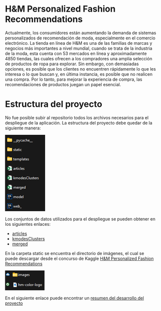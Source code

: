 # H&M Personalized Fashion Recommendations 

Actualmente, los consumidores están aumentando la demanda de sistemas personalizados de recomendación de moda, especialmente en el comercio electrónico. La tienda en línea de H&M es una de las familias de marcas y negocios más importantes a nivel mundial, cuando se trata de la industria de la moda, esta cuenta con 53 mercados en línea y aproximadamente 4850 tiendas, las cuales ofrecen a los compradores una amplia selección de productos de ropa para explorar. Sin embargo, con demasiadas opciones, es posible que los clientes no encuentren rápidamente lo que les interesa o lo que buscan y, en última instancia, es posible que no realicen una compra. Por lo tanto, para mejorar la experiencia de compra, las recomendaciones de productos juegan un papel esencial. 

# Estructura del proyecto
No fue posible subir al repositorio todos los archivos necesarios para el despliegue de la aplicación. La estructura del proyecto debe quedar de la siguiente manera: 

![flaskapp](readme/flaskapp.png)

Los conjuntos de datos utilizados para el despliegue se pueden obtener en los siguientes enlaces:
* [articles](https://icesiedu-my.sharepoint.com/:x:/g/personal/1111538056_u_icesi_edu_co/EVYuqX1EaEpBqOCswr6BgN8B6LmIBNSt55BZoYy_UnKbVg?e=pzdSwF)
* [kmodesClusters](https://icesiedu-my.sharepoint.com/:x:/g/personal/1111538056_u_icesi_edu_co/EVGrkQzd6w5LjVK0KMGGoUwBC36-4PHlUF76NpNYLiSHTQ?e=irYYHC)
* [merged](https://icesiedu-my.sharepoint.com/:x:/g/personal/1111538056_u_icesi_edu_co/EZcv4CvSovhEnP8F09C0ElEBp1uw8c1nT3GHLu4bDLLSXA?e=D2vBc7)

En la carpeta static se encuentra el directorio de imágenes, el cual se puede descargar desde el concurso de Kaggle [H&M Personalized Fashion Recommendations](https://www.kaggle.com/competitions/h-and-m-personalized-fashion-recommendations/data?select=images)

![static](readme/images.png)

En el siguiente enlace puede encontrar un [resumen del desarrollo del proyecto](https://icesiedu-my.sharepoint.com/:b:/g/personal/1111538056_u_icesi_edu_co/ETayt_-x80FFixSgpraNmrUBmCeSbwTbri_5hXTrQiyVFA?e=xlsunw)

